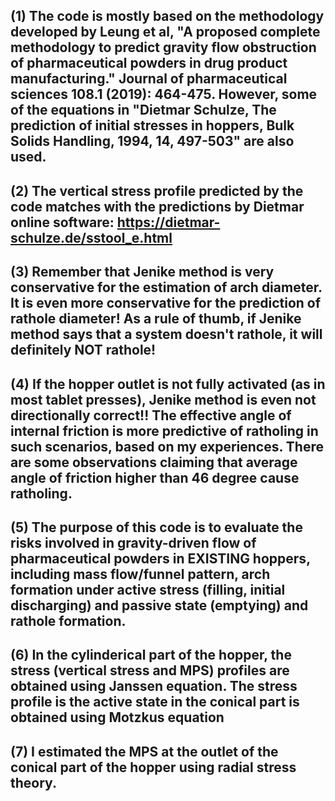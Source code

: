 (1) The code is mostly based on the methodology developed by Leung et al, "A proposed complete methodology to predict gravity flow obstruction of pharmaceutical 
powders in drug product manufacturing." Journal of pharmaceutical sciences 108.1 (2019): 464-475. However, some of the equations in "Dietmar Schulze, 
The prediction of initial stresses in hoppers, Bulk Solids Handling, 1994, 14, 497-503" are also used. 
-----
(2) The vertical stress profile predicted by the code matches with the predictions by Dietmar online software: https://dietmar-schulze.de/sstool_e.html
-----
(3) Remember that Jenike method is very conservative for the estimation of arch diameter. It is even more conservative
for the prediction of rathole diameter! As a rule of thumb, if Jenike method says that a system doesn't rathole, it will definitely NOT rathole! 
-----
(4) If the hopper outlet is not fully activated (as in most tablet presses), Jenike method is even not directionally correct!! The effective angle of internal friction is more predictive of ratholing in such scenarios, based on my experiences. There are some observations claiming that average angle of friction higher than 46 degree cause ratholing.
-----
(5) The purpose of this code is to evaluate the risks involved in gravity-driven flow of pharmaceutical powders in EXISTING hoppers, including mass flow/funnel 
pattern, arch formation under active stress (filling, initial discharging) and passive state (emptying) and rathole formation.
-----
(6) In the cylinderical part of the hopper, the stress (vertical stress and MPS) profiles are obtained using Janssen equation. The stress profile is the active state in the conical part is obtained using Motzkus equation
-----
(7) I estimated the MPS at the outlet of the conical part of the hopper using radial stress theory.
-----

